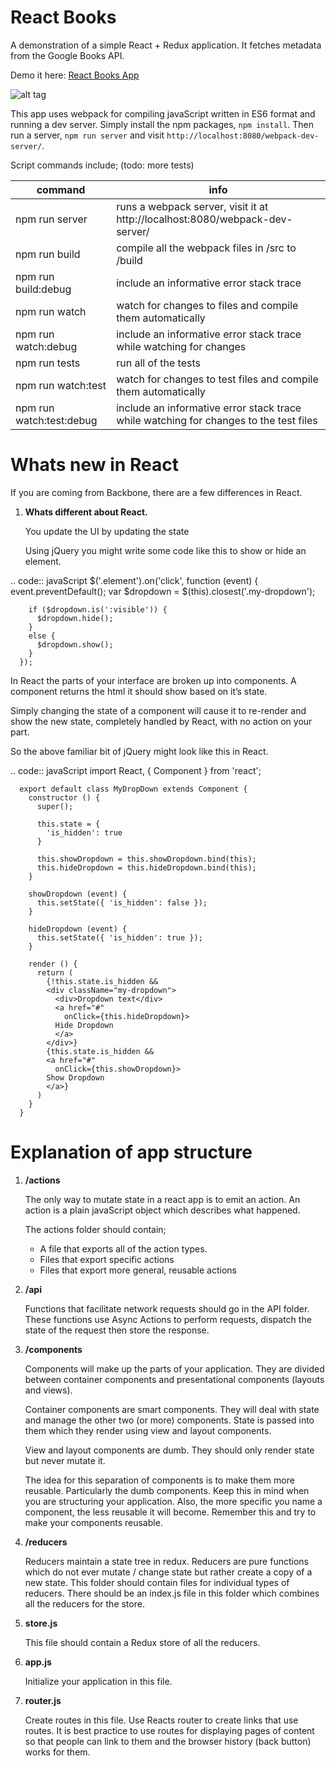 React Books
===========

A demonstration of a simple React + Redux application. It fetches metadata from the Google Books API.

Demo it here: [React Books App](https://pashasc.github.io/react_books/ "React Books App")

![alt tag](https://github.com/pashasc/react_books/blob/master/src/static/images/screen.png)

This app uses webpack for compiling javaScript written in ES6 format and running a dev server. Simply install the npm packages, ```npm install```. Then run a server, ```npm run server``` and visit ```http://localhost:8080/webpack-dev-server/```.

Script commands include; (todo: more tests)

| command  | info  |
|---|---|
| npm run server   | runs a webpack server, visit it at http://localhost:8080/webpack-dev-server/  |
| npm run build  |  compile all the webpack files in /src to /build |
| npm run build:debug | include an informative error stack trace |
| npm run watch  | watch for changes to files and compile them automatically  |
| npm run watch:debug | include an informative error stack trace while watching for changes |
| npm run tests  | run all of the tests |
| npm run watch:test | watch for changes to test files and compile them automatically |
| npm run watch:test:debug | include an informative error stack trace while watching for changes to the test files |

Whats new in React
==================

If you are coming from Backbone, there are a few differences in React. 

1. **Whats different about React.**

    You update the UI by updating the state

    Using jQuery you might write some code like this to show or hide an element.

.. code:: javaScript
      $('.element').on('click', function (event) {
        event.preventDefault();
        var $dropdown = $(this).closest('.my-dropdown');

        if ($dropdown.is(':visible')) {
          $dropdown.hide();
        }
        else {
          $dropdown.show();
        }
      });

In React the parts of your interface are broken up into components. A component returns the html it should show based on it’s state.

Simply changing the state of a component will cause it to re-render and show the new state, completely handled by React, with no action on your part.

So the above familiar bit of jQuery might look like this in React.

.. code:: javaScript
     import React, { Component } from 'react';

      export default class MyDropDown extends Component {
        constructor () {
          super();

          this.state = {
            'is_hidden': true
          }

          this.showDropdown = this.showDropdown.bind(this);
          this.hideDropdown = this.hideDropdown.bind(this);
        }

        showDropdown (event) {
          this.setState({ 'is_hidden': false });
        }

        hideDropdown (event) {
          this.setState({ 'is_hidden': true });
        }

        render () {
          return (
            {!this.state.is_hidden &&
            <div className="my-dropdown">
              <div>Dropdown text</div>
              <a href="#"
                onClick={this.hideDropdown}>
              Hide Dropdown
              </a>
            </div>}
            {this.state.is_hidden &&
            <a href="#"
              onClick={this.showDropdown}>
            Show Dropdown
            </a>}
          )
        }
      }


Explanation of app structure
============================

1. **/actions**

    The only way to mutate state in a react app is to emit an action. An action is a plain javaScript object which describes what happened.

    The actions folder should contain;
      * A file that exports all of the action types.
      * Files that export specific actions
      * Files that export more general, reusable actions

2. **/api**

    Functions that facilitate network requests should go in the API folder. These functions use Async Actions to perform requests, dispatch the state of the request then store the response.

3. **/components**

    Components will make up the parts of your application. They are divided between container components and presentational components (layouts and views).

    Container components are smart components. They will deal with state and manage the other two (or more) components. State is passed into them which they render using view and layout  components. 

    View and layout components are dumb. They should only render state but never mutate it.

    The idea for this separation of components is to make them more reusable. Particularly the dumb components. Keep this in mind when you are structuring your application. Also, the more specific you name a component, the less reusable it will become. Remember this and try to make your components reusable.

4. **/reducers**

    Reducers maintain a state tree in redux. Reducers are pure functions which do not ever mutate / change state but rather create a copy of a new state. This folder should contain files for individual types of reducers. There should be an index.js file in this folder which combines all the reducers for the store.

5. **store.js**

    This file should contain a Redux store of all the reducers.

6. **app.js**

    Initialize your application in this file.

6. **router.js**

    Create routes in this file. Use Reacts router <Link> to create links that use routes. It is best practice to use routes for displaying pages of content so that people can link to them and the browser history (back button) works for them.





